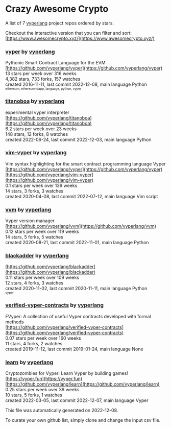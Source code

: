 # Crazy Awesome Crypto
A list of 7 [vyperlang](https://github.com/vyperlang) project repos ordered by stars.  

Checkout the interactive version that you can filter and sort: 
[https://www.awesomecrypto.xyz/](https://www.awesomecrypto.xyz/)  


### [vyper](https://github.com/vyperlang/vyper) by [vyperlang](https://github.com/vyperlang)  
Pythonic Smart Contract Language for the EVM  
[https://github.com/vyperlang/vyper](https://github.com/vyperlang/vyper)  
13 stars per week over 316 weeks  
4,382 stars, 733 forks, 157 watches  
created 2016-11-11, last commit 2022-12-08, main language Python  
<sub><sup>ethereum, ethereum-dapp, language, python, vyper</sup></sub>


### [titanoboa](https://github.com/vyperlang/titanoboa) by [vyperlang](https://github.com/vyperlang)  
experimental vyper interpreter  
[https://github.com/vyperlang/titanoboa](https://github.com/vyperlang/titanoboa)  
6.2 stars per week over 23 weeks  
148 stars, 12 forks, 8 watches  
created 2022-06-24, last commit 2022-12-03, main language Python  


### [vim-vyper](https://github.com/vyperlang/vim-vyper) by [vyperlang](https://github.com/vyperlang)  
Vim syntax highlighting for the smart contract programming language Vyper  
[https://github.com/vyperlang/vyper](https://github.com/vyperlang/vyper)  
[https://github.com/vyperlang/vim-vyper](https://github.com/vyperlang/vim-vyper)  
0.1 stars per week over 139 weeks  
14 stars, 3 forks, 3 watches  
created 2020-04-08, last commit 2022-07-12, main language Vim script  


### [vvm](https://github.com/vyperlang/vvm) by [vyperlang](https://github.com/vyperlang)  
Vyper version manager  
[https://github.com/vyperlang/vvm](https://github.com/vyperlang/vvm)  
0.12 stars per week over 119 weeks  
14 stars, 5 forks, 5 watches  
created 2020-08-21, last commit 2022-11-01, main language Python  


### [blackadder](https://github.com/vyperlang/blackadder) by [vyperlang](https://github.com/vyperlang)  
  
[https://github.com/vyperlang/blackadder](https://github.com/vyperlang/blackadder)  
0.11 stars per week over 109 weeks  
12 stars, 4 forks, 3 watches  
created 2020-11-02, last commit 2020-11-11, main language Python  
<sub><sup>vyper</sup></sub>


### [verified-vyper-contracts](https://github.com/vyperlang/verified-vyper-contracts) by [vyperlang](https://github.com/vyperlang)  
FVyper: A collection of useful Vyper contracts developed with formal methods  
[https://github.com/vyperlang/verified-vyper-contracts](https://github.com/vyperlang/verified-vyper-contracts)  
0.07 stars per week over 160 weeks  
11 stars, 4 forks, 2 watches  
created 2019-11-12, last commit 2019-01-24, main language None  


### [learn](https://github.com/vyperlang/learn) by [vyperlang](https://github.com/vyperlang)  
Cryptozombies for Vyper: Learn Vyper by building games!  
[https://vyper.fun](https://vyper.fun)  
[https://github.com/vyperlang/learn](https://github.com/vyperlang/learn)  
0.25 stars per week over 39 weeks  
10 stars, 5 forks, 1 watches  
created 2022-03-05, last commit 2022-12-07, main language Vyper  


This file was automatically generated on 2022-12-08.  

To curate your own github list, simply clone and change the input csv file.  